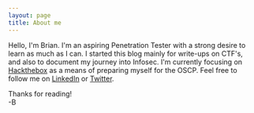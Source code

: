 ```yaml
---
layout: page
title: About me
---
```


Hello, 
I'm Brian. I'm an aspiring Penetration Tester with a strong desire to learn as much as I can. I started this blog mainly for write-ups on CTF's, and also to document my journey into Infosec. I'm currently focusing on [Hackthebox](http://hackthebox.eu/) as a means of preparing myself for the OSCP. 
Feel free to follow me on [LinkedIn](https://linkedin.com/in/brian-manuel-b58987138) or [Twitter](https://twitter.com/ping_of_death_).

Thanks for reading!
<br>
-B
